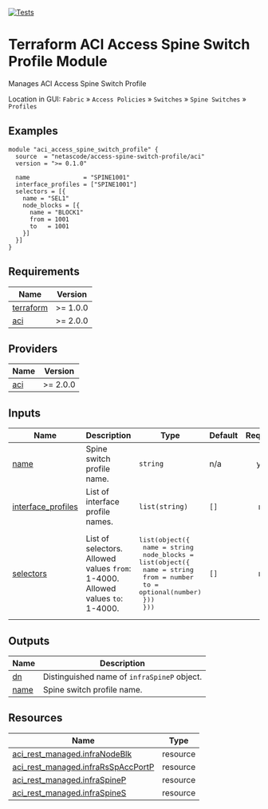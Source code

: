 <!-- BEGIN_TF_DOCS -->
[![Tests](https://github.com/netascode/terraform-aci-access-spine-switch-profile/actions/workflows/test.yml/badge.svg)](https://github.com/netascode/terraform-aci-access-spine-switch-profile/actions/workflows/test.yml)

# Terraform ACI Access Spine Switch Profile Module

Manages ACI Access Spine Switch Profile

Location in GUI:
`Fabric` » `Access Policies` » `Switches` » `Spine Switches` » `Profiles`

## Examples

```hcl
module "aci_access_spine_switch_profile" {
  source  = "netascode/access-spine-switch-profile/aci"
  version = ">= 0.1.0"

  name               = "SPINE1001"
  interface_profiles = ["SPINE1001"]
  selectors = [{
    name = "SEL1"
    node_blocks = [{
      name = "BLOCK1"
      from = 1001
      to   = 1001
    }]
  }]
}
```

## Requirements

| Name | Version |
|------|---------|
| <a name="requirement_terraform"></a> [terraform](#requirement\_terraform) | >= 1.0.0 |
| <a name="requirement_aci"></a> [aci](#requirement\_aci) | >= 2.0.0 |

## Providers

| Name | Version |
|------|---------|
| <a name="provider_aci"></a> [aci](#provider\_aci) | >= 2.0.0 |

## Inputs

| Name | Description | Type | Default | Required |
|------|-------------|------|---------|:--------:|
| <a name="input_name"></a> [name](#input\_name) | Spine switch profile name. | `string` | n/a | yes |
| <a name="input_interface_profiles"></a> [interface\_profiles](#input\_interface\_profiles) | List of interface profile names. | `list(string)` | `[]` | no |
| <a name="input_selectors"></a> [selectors](#input\_selectors) | List of selectors. Allowed values `from`: 1-4000. Allowed values `to`: 1-4000. | <pre>list(object({<br>    name = string<br>    node_blocks = list(object({<br>      name = string<br>      from = number<br>      to   = optional(number)<br>    }))<br>  }))</pre> | `[]` | no |

## Outputs

| Name | Description |
|------|-------------|
| <a name="output_dn"></a> [dn](#output\_dn) | Distinguished name of `infraSpineP` object. |
| <a name="output_name"></a> [name](#output\_name) | Spine switch profile name. |

## Resources

| Name | Type |
|------|------|
| [aci_rest_managed.infraNodeBlk](https://registry.terraform.io/providers/CiscoDevNet/aci/latest/docs/resources/rest_managed) | resource |
| [aci_rest_managed.infraRsSpAccPortP](https://registry.terraform.io/providers/CiscoDevNet/aci/latest/docs/resources/rest_managed) | resource |
| [aci_rest_managed.infraSpineP](https://registry.terraform.io/providers/CiscoDevNet/aci/latest/docs/resources/rest_managed) | resource |
| [aci_rest_managed.infraSpineS](https://registry.terraform.io/providers/CiscoDevNet/aci/latest/docs/resources/rest_managed) | resource |
<!-- END_TF_DOCS -->